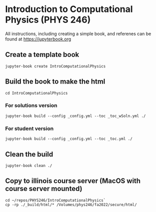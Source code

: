 # Introduction to Computational Physics (PHYS 246)

All instructions, including creating a simple book, and referenes can be found at https://jupyterbook.org

## Create a template book
`jupyter-book create IntroComputationalPhysics`

## Build the book to make the html
`cd IntroComputationalPhysics`
### For solutions version
`jupyter-book build --config _config.yml --toc _toc_wSoln.yml ./`
### For student version
`jupyter-book build --config _config.yml --toc _toc.yml ./`

## Clean the build
`jupyter-book clean ./`

## Copy to illinois course server (MacOS with course server mounted)
```
cd ~/repos/PHYS246/IntroComputationalPhysics`
cp -rp ./_build/html/* /Volumes/phys246/fa2022/secure/html/
```
